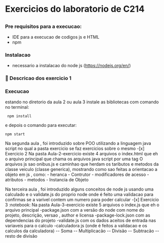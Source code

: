 <h1 aligh="center"> Exercicios do laboratorio de C214<h2>

### Pre requisitos para a execucao:
- IDE para a execucao de codigos js e HTML
- npm
### Instalacao 
- necessario a instalacao do node js (https://nodejs.org/en/)
### :mag_right: Descricao dos exercicio 1 

### Execucao
estando no diretorio da aula 2 ou aula 3 instale as bibliotecas com comando no terminal:
```
 npm install 
```
  e depois o comando para executar:
```
npm start
```

<p> Na segunda aula , foi introduzido sobre POO utilizando a linguagem java script no qual a pasta exercicio se faz exercicios sobre o mesmo
-[x] Exercicio 2 
Na pasta Aula-2-exercicio existe 4 arquivos o index.html que eh o arquivo principal que chama os arquivos java script por uma tag 
O arquivos js sao onibus.js e caminhao que herdam os taributos e metodos da classe veiculo (classe generica), mostrando como sao feitas a orientacao a objeto em js , como:
- heranca  
- Contrutor
- modificadores de acesso
- atributos
- metodos 
- Instancia de Objeto 


<p> Na terceira aula , foi introduzido alguns conceitos de node js usando uma calculado e o validate.js do proprio node onde é feito uma validacao para confirmas se a varivel contem um numero para poder calcular
-[x] Exercicio 3 :notebook:
Na pasta Aula-3-exercicio existe 5 arquivos o index.js que eh o arquivo principal 
-package.json com a versão do node com nome do projeto, descrição, versao , author e licensa
-package-lock.json com as dependencias do projeto
-validate.js com os dados aceitos de entrada nas variaveis para o calculo
-calculadora js (onde é feitos a validacao e os calculos da calculadora)
-- Soma  
-- Multiplicacão
-- Divisão
-- Subtracão
-- resto de divisão 